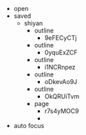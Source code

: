 - open
- saved
    - shiyan
        - outline
            - 9eFECyCTj
        - outline
            - 0yquExZCF
        - outline
            - i1NCRnpez
        - outline
            - oDkevAo9J
        - outline
            - OkQRUiTvm
        - page
            - r7s4yMOC9
            - 
- auto focus
